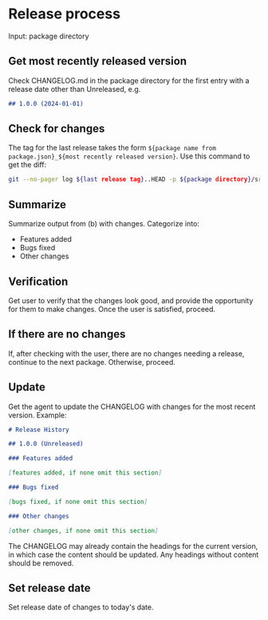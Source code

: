 # Release process

Input: package directory

## Get most recently released version

Check CHANGELOG.md in the package directory for the first entry with a release date other than Unreleased, e.g.

```md
## 1.0.0 (2024-01-01)
```

## Check for changes

The tag for the last release takes the form `${package name from package.json}_${most recently released version}`. Use this command to get the diff:

```bash
git --no-pager log ${last release tag}..HEAD -p ${package directory}/src
```

## Summarize

Summarize output from (b) with changes. Categorize into:
- Features added
- Bugs fixed
- Other changes

## Verification

Get user to verify that the changes look good, and provide the opportunity for them to make changes. Once the user is satisfied, proceed.

## If there are no changes

If, after checking with the user, there are no changes needing a release, continue to the next package. Otherwise, proceed.

## Update

Get the agent to update the CHANGELOG with changes for the most recent version. Example:

```md
# Release History

## 1.0.0 (Unreleased)

### Features added

[features added, if none omit this section]

### Bugs fixed

[bugs fixed, if none omit this section]

### Other changes

[other changes, if none omit this section]
```

The CHANGELOG may already contain the headings for the current version, in which case the content should be updated.
Any headings without content should be removed.

## Set release date

Set release date of changes to today's date.
